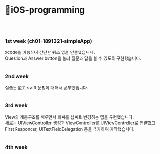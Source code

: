 # 🍎iOS-programming
<br><br>
### 1st week (ch01-1891321-simpleApp)
xcode를 이용하여 간단한 퀴즈 앱을 만들었습니다.<br>
Question과 Answer button을 눌러 질문과 답을 볼 수 있도록 구현했습니다.
<br><br>
### 2nd week
실습은 없고 swift 문법에 대해서 공부했습니다.<br><br>
### 3rd week
View의 계층구조를 배우면서 화씨를 섭씨로 변경하는 앱을 구현했습니다.<br>
새로는 UIViewController 생성과 ViewController를 UIViewController로 연결했고 
First Responder, UITextFieldDelegation 등을 추가하여 제작했습니다.<br>
<br>
### 4th week
